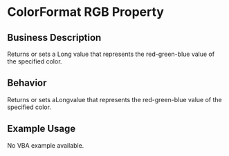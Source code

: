 # ColorFormat RGB Property

## Business Description
Returns or sets a Long value that represents the red-green-blue value of the specified color.

## Behavior
Returns or sets aLongvalue that represents the red-green-blue value of the specified color.

## Example Usage
No VBA example available.